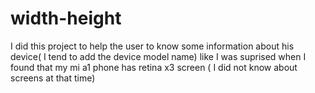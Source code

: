 # width-height
I did this project to help the user to know some information about his device( I tend to add the device model name)
like I was suprised when I found that my mi a1 phone has retina x3 screen ( I did not know about screens at that time)

